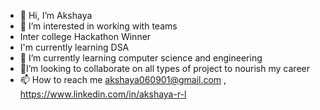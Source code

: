 - 👋 Hi, I’m Akshaya
- 👀 I’m interested in working with teams
- Inter college Hackathon Winner
- I'm currently learning DSA
- 🌱 I’m currently learning computer science and engineering
-  🤝I’m looking to collaborate on all types of project to nourish my career 
- 📫 How to reach me akshaya060901@gmail.com ,
                      https://www.linkedin.com/in/akshaya-r-l

  


<!---
Akshaya2006-hub/Akshaya2006-hub is a ✨ special ✨ repository because its `README.md` (this file) appears on your GitHub profile.
You can click the Preview link to take a look at your changes.
--->

